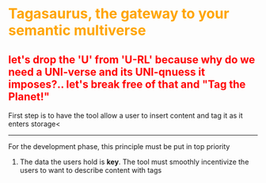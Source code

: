 # <span style="color:orange">Tagasaurus, the gateway to your semantic multiverse </span>

## <span style="color:red">let's drop the '**U**' from '**U-RL**' because why do we need a UNI-verse and its UNI-qnuess it imposes?.. let's break free of that and "Tag the Planet!" </span>


First step is to have the tool allow a user to insert content and tag it as it enters storage<

---

For the development phase, this principle must be put in top priority
1. The data the users hold is **key**. The tool must smoothly incentivize the users to want to describe content with tags
